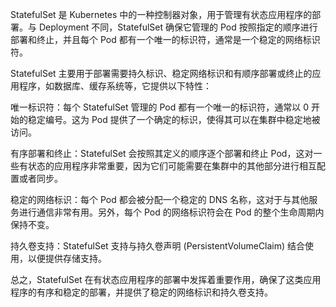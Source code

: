 StatefulSet 是 Kubernetes 中的一种控制器对象，用于管理有状态应用程序的部署。与 Deployment 不同，StatefulSet 确保它管理的 Pod 按照指定的顺序进行部署和终止，并且每个 Pod 都有一个唯一的标识符，通常是一个稳定的网络标识符。

StatefulSet 主要用于部署需要持久标识、稳定网络标识和有顺序部署或终止的应用程序，如数据库、缓存系统等，它提供以下特性：

唯一标识符：每个 StatefulSet 管理的 Pod 都有一个唯一的标识符，通常以 0 开始的稳定编号。这为 Pod 提供了一个确定的标识，使得其可以在集群中稳定地被访问。

有序部署和终止：StatefulSet 会按照其定义的顺序逐个部署和终止 Pod，这对一些有状态的应用程序非常重要，因为它们可能需要在集群中的其他部分进行相互配置或者同步。

稳定的网络标识：每个 Pod 都会被分配一个稳定的 DNS 名称，这对于与其他服务进行通信非常有用。另外，每个 Pod 的网络标识符会在 Pod 的整个生命周期内保持不变。

持久卷支持：StatefulSet 支持与持久卷声明 (PersistentVolumeClaim) 结合使用，以便提供存储支持。

总之，StatefulSet 在有状态应用程序的部署中发挥着重要作用，确保了这类应用程序的有序和稳定的部署，并提供了稳定的网络标识和持久卷支持。